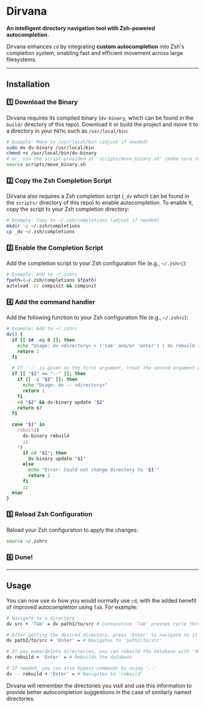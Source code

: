 # Dirvana
**An intelligent directory navigation tool with Zsh-powered autocompletion.**  

Dirvana enhances `cd` by integrating **custom autocompletion** into Zsh's completion system, enabling fast and efficient movement across large filesystems.

---

## Installation

### **1️⃣ Download the Binary**
Dirvana requires its compiled binary (`dv-binary`, which can be found in the `build/` directory of this repo). Download it or build the project and move it to a directory in your `PATH`, such as `/usr/local/bin`:

```sh
# Example: Move to /usr/local/bin (adjust if needed)
sudo mv dv-binary /usr/local/bin
chmod +x /usr/local/bin/dv-binary
# or, use the script provided at 'scripts/move_binary.sh' (make sure to adjust the path if needed)
source scripts/move_binary.sh
```

### **2️⃣ Copy the Zsh Completion Script**
Dirvana also requires a Zsh completion script (`_dv` which can be found in the `scripts/` directory of this repo) to enable autocompletion. To enable it, copy the script to your Zsh completion directory:

```sh
# Example: Copy to ~/.zsh/completions (adjust if needed)
mkdir -p ~/.zsh/completions
cp _dv ~/.zsh/completions
```

### **3️⃣ Enable the Completion Script**
Add the completion script to your Zsh configuration file (e.g., `~/.zshrc`):

```sh
# Example: Add to ~/.zshrc
fpath=(~/.zsh/completions $fpath)
autoload -Uz compinit && compinit
```

### **4️⃣ Add the command handler**
Add the following function to your Zsh configuration file (e.g., `~/.zshrc`):

```sh
# Example: Add to ~/.zshrc
dv() {
  if [[ $# -eq 0 ]]; then
    echo "Usage: dv <directory> + ('tab' and/or 'enter') | dv rebuild + 'enter' | dv -- <directory> + 'enter'"
    return 1
  fi

  # If '--' is given as the first argument, treat the second argument as a directory and bypass special handling.
  if [[ "$1" == "--" ]]; then
    if [[ -z "$2" ]]; then
      echo "Usage: dv -- <directory>"
      return 1
    fi
    cd "$2" && dv-binary update "$2"
    return $?
  fi

  case "$1" in
    rebuild)
      dv-binary rebuild
      ;;
    *)
      if cd "$1"; then
        dv-binary update "$1"
      else
        echo "Error: Could not change directory to '$1'"
        return 1
      fi
      ;;
  esac
}
```

### **5️⃣ Reload Zsh Configuration**
Reload your Zsh configuration to apply the changes:

```sh
source ~/.zshrc
```

### **6️⃣ Done!**

---

## Usage

You can now use `dv` how you would normally use `cd`, with the added benefit of improved autocompletion using `Tab`. For example:

```sh
# Navigate to a directory
dv src + 'Tab' = dv path1/to/src # Consecutive 'Tab' presses cycle through possible 

# After getting the desired directory, press 'Enter' to navigate to it
dv path2/to/src + 'Enter' = # Navigates to 'path2/to/src'

# If you make/delete directories, you can rebuild the database with 'dv rebuild'
dv rebuild + 'Enter' = # Rebuilds the database

# If needed, you can also bypass commands by using '--'
dv -- rebuild + 'Enter' = # Navigates to 'rebuild'
```

Dirvana will remember the directories you visit and use this information to provide better autocompletion suggestions in the case of similarly named directories.